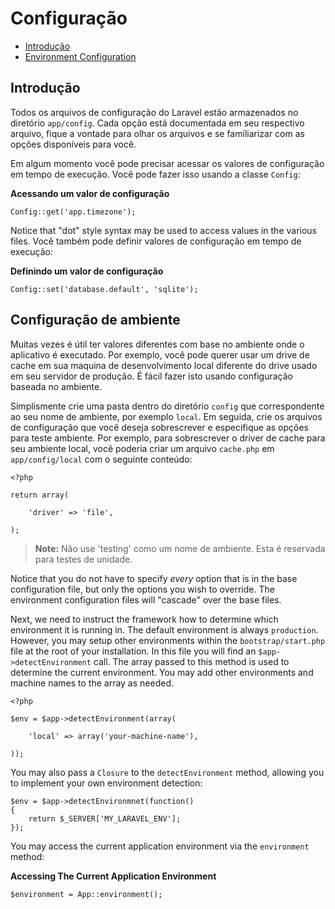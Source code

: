 # Configuração

- [Introdução](#introduction)
- [Environment Configuration](#environment-configuration)

<a name="introduction"></a>
## Introdução

Todos os arquivos de configuração do Laravel estão armazenados no diretório `app/config`. Cada opção está documentada em seu respectivo arquivo, fique a vontade para olhar os arquivos e se familiarizar com as opções disponíveis para você.

Em algum momento você pode precisar acessar os valores de configuração em tempo de execução. Você pode fazer isso usando a classe `Config`:

**Acessando um valor de configuração**

	Config::get('app.timezone');

Notice that "dot" style syntax may be used to access values in the various files. Você também pode definir valores de configuração em tempo de execução:

**Definindo um valor de configuração**

	Config::set('database.default', 'sqlite');

<a name="environment-configuration"></a>
## Configuração de ambiente

Muitas vezes é útil ter valores diferentes com base no ambiente onde o aplicativo é executado. Por exemplo, você pode querer usar um drive de cache em sua maquina de desenvolvimento local diferente do drive usado em seu servidor de produção. É fácil fazer isto usando configuração baseada no ambiente.

Simplismente crie uma pasta dentro do diretório `config` que correspondente ao seu nome de ambiente, por exemplo `local`. Em seguida, crie os arquivos de configuração que você deseja sobrescrever e especifique as opções para teste ambiente. Por exemplo, para sobrescrever o driver de cache para seu ambiente local, você poderia criar um arquivo `cache.php` em `app/config/local` com o seguinte conteúdo:

	<?php

	return array(

		'driver' => 'file',

	);

> **Note:** Não use 'testing' como um nome de ambiente. Esta é reservada para testes de unidade.

Notice that you do not have to specify _every_ option that is in the base configuration file, but only the options you wish to override. The environment configuration files will "cascade" over the base files.

Next, we need to instruct the framework how to determine which environment it is running in. The default environment is always `production`. However, you may setup other environments within the `bootstrap/start.php` file at the root of your installation. In this file you will find an `$app->detectEnvironment` call. The array passed to this method is used to determine the current environment. You may add other environments and machine names to the array as needed.

    <?php

    $env = $app->detectEnvironment(array(

        'local' => array('your-machine-name'),

    ));

You may also pass a `Closure` to the `detectEnvironment` method, allowing you to implement your own environment detection:

	$env = $app->detectEnvironmnet(function()
	{
		return $_SERVER['MY_LARAVEL_ENV'];
	});

You may access the current application environment via the `environment` method:

**Accessing The Current Application Environment**

	$environment = App::environment();
